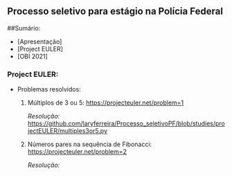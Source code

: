 ## Processo seletivo para estágio na Polícia Federal

##Sumário:
- [Apresentação]
- [Project EULER]
- [OBI 2021]

### Project EULER:
- Problemas resolvidos: 
  1. Múltiplos de 3 ou 5: https://projecteuler.net/problem=1 
  
     *Resolução:* https://github.com/laryferreira/Processo_seletivoPF/blob/studies/projectEULER/multiples3or5.py
  
  
  2. Números pares na sequência de Fibonacci: https://projecteuler.net/problem=2
  
      *Resolução:*
